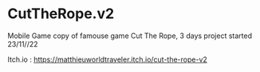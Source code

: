 # CutTheRope.v2
 Mobile Game copy of famouse game Cut The Rope, 3 days project started 23/11//22
 
 Itch.io :
 https://matthieuworldtraveler.itch.io/cut-the-rope-v2
